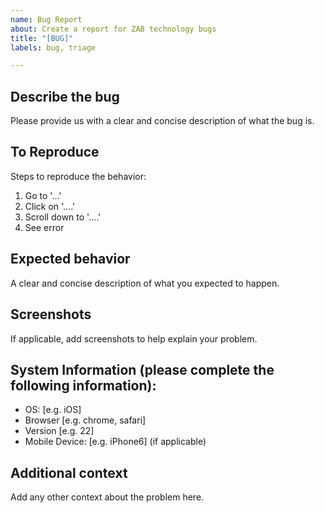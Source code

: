 ```yaml
---
name: Bug Report
about: Create a report for ZAB technology bugs
title: "[BUG]"
labels: bug, triage

---
```


## Describe the bug
Please provide us with a clear and concise description of what the bug is.

## To Reproduce
Steps to reproduce the behavior:
1. Go to '...'
2. Click on '....'
3. Scroll down to '....'
4. See error

## Expected behavior
A clear and concise description of what you expected to happen.

## Screenshots
If applicable, add screenshots to help explain your problem.

## System Information (please complete the following information):
 - OS: [e.g. iOS]
 - Browser [e.g. chrome, safari]
 - Version [e.g. 22]
 - Mobile Device: [e.g. iPhone6] (if applicable)

## Additional context
Add any other context about the problem here.
